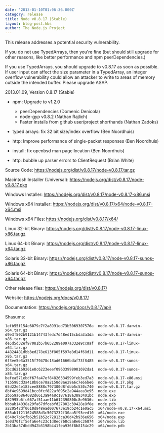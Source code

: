 ```yaml
---
date: '2013-01-10T01:06:36.000Z'
category: release
title: Node v0.8.17 (Stable)
layout: blog-post.hbs
author: The Node.js Project
---
```


This release addresses a potential security vulnerability.

If you do not use TypedArrays, then you're fine (but should still
upgrade for other reasons, like better performance and npm
peerDependencies.)

If you use TypedArrays, you should upgrade to v0.8.17 as soon as
possible. If user input can affect the size parameter in a
TypedArray, an integer overflow vulnerability could allow an attacker
to write to areas of memory outside the intended buffer. Please
upgrade ASAP.

2013.01.09, Version 0.8.17 (Stable)

- npm: Upgrade to v1.2.0

  - peerDependencies (Domenic Denicola)
  - node-gyp v0.8.2 (Nathan Rajlich)
  - Faster installs from github user/project shorthands (Nathan Zadoks)

- typed arrays: fix 32 bit size/index overflow (Ben Noordhuis)

- http: Improve performance of single-packet responses (Ben Noordhuis)

- install: fix openbsd man page location (Ben Noordhuis)

- http: bubble up parser errors to ClientRequest (Brian White)

Source Code: https://nodejs.org/dist/v0.8.17/node-v0.8.17.tar.gz

Macintosh Installer (Universal): https://nodejs.org/dist/v0.8.17/node-v0.8.17.pkg

Windows Installer: https://nodejs.org/dist/v0.8.17/node-v0.8.17-x86.msi

Windows x64 Installer: https://nodejs.org/dist/v0.8.17/x64/node-v0.8.17-x64.msi

Windows x64 Files: https://nodejs.org/dist/v0.8.17/x64/

Linux 32-bit Binary: https://nodejs.org/dist/v0.8.17/node-v0.8.17-linux-x86.tar.gz

Linux 64-bit Binary: https://nodejs.org/dist/v0.8.17/node-v0.8.17-linux-x64.tar.gz

Solaris 32-bit Binary: https://nodejs.org/dist/v0.8.17/node-v0.8.17-sunos-x86.tar.gz

Solaris 64-bit Binary: https://nodejs.org/dist/v0.8.17/node-v0.8.17-sunos-x64.tar.gz

Other release files: https://nodejs.org/dist/v0.8.17/

Website: https://nodejs.org/docs/v0.8.17/

Documentation: https://nodejs.org/docs/v0.8.17/api/

Shasums:

```
1efb55f154e6079c7f2a8991ed73b5069307576a  node-v0.8.17-darwin-x64.tar.gz
d9e3f502b9121b14743fedc7d48ed15cbda3a3da  node-v0.8.17-darwin-x86.tar.gz
de5d5d32ef97081b57b652289e097a332e9cc8af  node-v0.8.17-linux-x64.tar.gz
44824481dbb3ed278e613f805f597e8d14f68d11  node-v0.8.17-linux-x86.tar.gz
6f3ee5e3a3515f79478c18ad61666bdaf73f8485  node-v0.8.17-sunos-x64.tar.gz
3bcd62169201e8c6223eeef09633998901692da1  node-v0.8.17-sunos-x86.tar.gz
befea571ebdf67fa47ef84826334599feb3ed7a3  node-v0.8.17-x86.msi
71b598cd3a418b8ce78a2158d8ae29a6c7e66be6  node-v0.8.17.pkg
65d22e4e183cee8888c797300d8fdbb5c530c740  node-v0.8.17.tar.gz
8bf4e9699d41bcc0fcf822af095c2a944aea3e95  node.exe
2b659a6864682d6613a94a8c187618a3893401bc  node.exp
082995b6fc667af51aae11b612390800c8e9636c  node.lib
bbbab14038a29fa67dfcabfd27802c39428e8f8e  node.pdb
a220542df0610d848ead007673e19cb24c1e0ac5  x64/node-v0.8.17-x64.msi
636ab1f211624588d3c5073232f30aa5f93eed10  x64/node.exe
8540c7b6cfb62b51b52c72813ca30d42b936e656  x64/node.exp
1e0d70fcf5efa6e4c23c1d8ec768c5a8e6c36874  x64/node.lib
2b13ba57dbdd942b3198b441fea936f8b8154c29  x64/node.pdb
```
